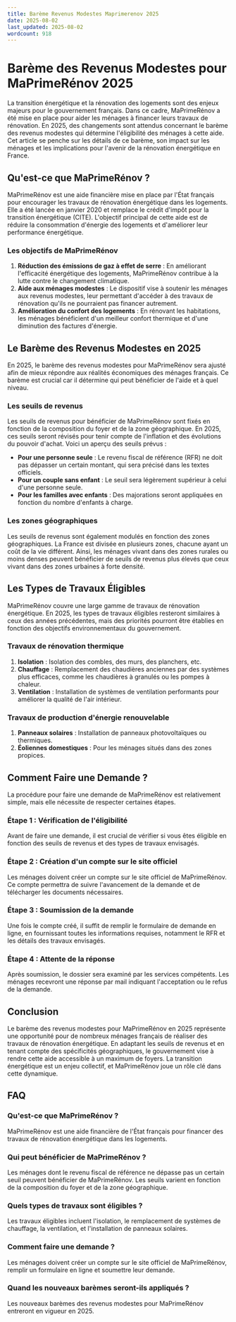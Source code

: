 ```yaml
---
title: Barème Revenus Modestes Maprimerenov 2025
date: 2025-08-02
last_updated: 2025-08-02
wordcount: 918
---
```


# Barème des Revenus Modestes pour MaPrimeRénov 2025

La transition énergétique et la rénovation des logements sont des enjeux majeurs pour le gouvernement français. Dans ce cadre, MaPrimeRénov a été mise en place pour aider les ménages à financer leurs travaux de rénovation. En 2025, des changements sont attendus concernant le barème des revenus modestes qui détermine l'éligibilité des ménages à cette aide. Cet article se penche sur les détails de ce barème, son impact sur les ménages et les implications pour l'avenir de la rénovation énergétique en France.

## Qu'est-ce que MaPrimeRénov ?

MaPrimeRénov est une aide financière mise en place par l'État français pour encourager les travaux de rénovation énergétique dans les logements. Elle a été lancée en janvier 2020 et remplace le crédit d'impôt pour la transition énergétique (CITE). L'objectif principal de cette aide est de réduire la consommation d'énergie des logements et d'améliorer leur performance énergétique.

### Les objectifs de MaPrimeRénov

1. **Réduction des émissions de gaz à effet de serre** : En améliorant l'efficacité énergétique des logements, MaPrimeRénov contribue à la lutte contre le changement climatique.
2. **Aide aux ménages modestes** : Le dispositif vise à soutenir les ménages aux revenus modestes, leur permettant d'accéder à des travaux de rénovation qu'ils ne pourraient pas financer autrement.
3. **Amélioration du confort des logements** : En rénovant les habitations, les ménages bénéficient d'un meilleur confort thermique et d'une diminution des factures d'énergie.

## Le Barème des Revenus Modestes en 2025

En 2025, le barème des revenus modestes pour MaPrimeRénov sera ajusté afin de mieux répondre aux réalités économiques des ménages français. Ce barème est crucial car il détermine qui peut bénéficier de l'aide et à quel niveau.

### Les seuils de revenus

Les seuils de revenus pour bénéficier de MaPrimeRénov sont fixés en fonction de la composition du foyer et de la zone géographique. En 2025, ces seuils seront révisés pour tenir compte de l'inflation et des évolutions du pouvoir d'achat. Voici un aperçu des seuils prévus :

- **Pour une personne seule** : Le revenu fiscal de référence (RFR) ne doit pas dépasser un certain montant, qui sera précisé dans les textes officiels.
- **Pour un couple sans enfant** : Le seuil sera légèrement supérieur à celui d'une personne seule.
- **Pour les familles avec enfants** : Des majorations seront appliquées en fonction du nombre d'enfants à charge.

### Les zones géographiques

Les seuils de revenus sont également modulés en fonction des zones géographiques. La France est divisée en plusieurs zones, chacune ayant un coût de la vie différent. Ainsi, les ménages vivant dans des zones rurales ou moins denses peuvent bénéficier de seuils de revenus plus élevés que ceux vivant dans des zones urbaines à forte densité.

## Les Types de Travaux Éligibles

MaPrimeRénov couvre une large gamme de travaux de rénovation énergétique. En 2025, les types de travaux éligibles resteront similaires à ceux des années précédentes, mais des priorités pourront être établies en fonction des objectifs environnementaux du gouvernement.

### Travaux de rénovation thermique

1. **Isolation** : Isolation des combles, des murs, des planchers, etc.
2. **Chauffage** : Remplacement des chaudières anciennes par des systèmes plus efficaces, comme les chaudières à granulés ou les pompes à chaleur.
3. **Ventilation** : Installation de systèmes de ventilation performants pour améliorer la qualité de l'air intérieur.

### Travaux de production d'énergie renouvelable

1. **Panneaux solaires** : Installation de panneaux photovoltaïques ou thermiques.
2. **Éoliennes domestiques** : Pour les ménages situés dans des zones propices.

## Comment Faire une Demande ?

La procédure pour faire une demande de MaPrimeRénov est relativement simple, mais elle nécessite de respecter certaines étapes.

### Étape 1 : Vérification de l'éligibilité

Avant de faire une demande, il est crucial de vérifier si vous êtes éligible en fonction des seuils de revenus et des types de travaux envisagés.

### Étape 2 : Création d'un compte sur le site officiel

Les ménages doivent créer un compte sur le site officiel de MaPrimeRénov. Ce compte permettra de suivre l'avancement de la demande et de télécharger les documents nécessaires.

### Étape 3 : Soumission de la demande

Une fois le compte créé, il suffit de remplir le formulaire de demande en ligne, en fournissant toutes les informations requises, notamment le RFR et les détails des travaux envisagés.

### Étape 4 : Attente de la réponse

Après soumission, le dossier sera examiné par les services compétents. Les ménages recevront une réponse par mail indiquant l'acceptation ou le refus de la demande.

## Conclusion

Le barème des revenus modestes pour MaPrimeRénov en 2025 représente une opportunité pour de nombreux ménages français de réaliser des travaux de rénovation énergétique. En adaptant les seuils de revenus et en tenant compte des spécificités géographiques, le gouvernement vise à rendre cette aide accessible à un maximum de foyers. La transition énergétique est un enjeu collectif, et MaPrimeRénov joue un rôle clé dans cette dynamique.

## FAQ

### Qu'est-ce que MaPrimeRénov ?

MaPrimeRénov est une aide financière de l'État français pour financer des travaux de rénovation énergétique dans les logements.

### Qui peut bénéficier de MaPrimeRénov ?

Les ménages dont le revenu fiscal de référence ne dépasse pas un certain seuil peuvent bénéficier de MaPrimeRénov. Les seuils varient en fonction de la composition du foyer et de la zone géographique.

### Quels types de travaux sont éligibles ?

Les travaux éligibles incluent l'isolation, le remplacement de systèmes de chauffage, la ventilation, et l'installation de panneaux solaires.

### Comment faire une demande ?

Les ménages doivent créer un compte sur le site officiel de MaPrimeRénov, remplir un formulaire en ligne et soumettre leur demande.

### Quand les nouveaux barèmes seront-ils appliqués ?

Les nouveaux barèmes des revenus modestes pour MaPrimeRénov entreront en vigueur en 2025.